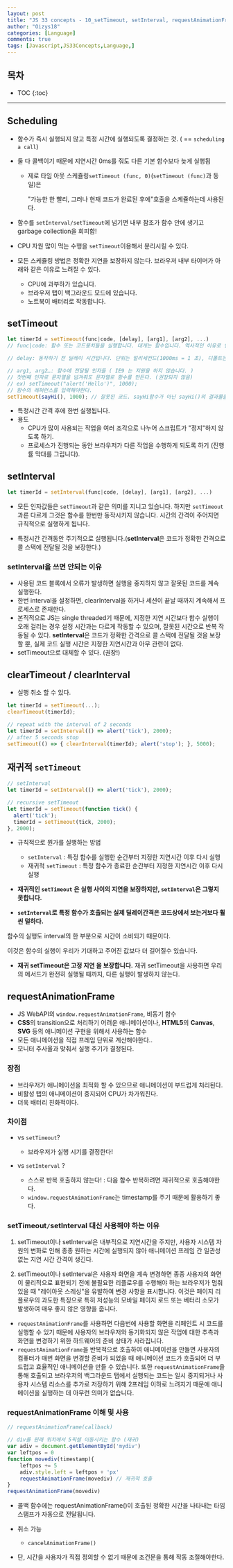 ```yaml
---
layout: post
title: "JS 33 concepts - 10_setTimeout, setInterval, requestAnimationFrame"
author: "Oizys18"
categories: [Language]
comments: true
tags: [Javascript,JS33Concepts,Language,]
---
```

## 목차
* TOC
{:toc}
* * *
## Scheduling 

- 함수가 즉시 실행되지 않고 특정 시간에 실행되도록 결정하는 것. ( == `scheduling a call`)

- 둘 다 콜백이기 때문에 지연시간 0ms를 줘도 다른 기본 함수보다 늦게 실행됨

  - 제로 타임 아웃 스케쥴링`setTimeout (func, 0)`(`setTimeout (func)`과 동일)은

     "가능한 한 빨리, 그러나 현재 코드가 완료된 후에"호출을 스케쥴하는데 사용된다.

- 함수를 `setInterval/setTimeout`에 넘기면 내부 참조가 함수 안에 생기고 garbage collection을 회피함! 

- CPU 자원 많이 먹는 수행을 `setTimeout`이용해서 분리시킬 수 있다.

- 모든 스케쥴링 방법은 정확한 지연을 보장하지 않는다. 브라우저 내부 타이머가 아래와 같은 이유로 느려질 수 있다.

  - CPU에 과부하가 있습니다.
  - 브라우저 탭이 백그라운드 모드에 있습니다.
  - 노트북이 배터리로 작동합니다.

## setTimeout

```js
let timerId = setTimeout(func|code, [delay], [arg1], [arg2], ...)
// func|code: 함수 또는 코드뭉치들을 실행합니다. 대게는 함수입니다. 역사적인 이유로 인해 일련의 코드를 전달할 수는 있지만 권장하지는 않습니다.

// delay: 동작하기 전 딜레이 시간입니다. 단위는 밀리세컨드(1000ms = 1 초), 디폴트는 0

// arg1, arg2…: 함수에 전달될 인자들 ( IE9 는 지원을 하지 않습니다. )
// 첫번째 인자로 문자열을 넘겨줘도 문자열로 함수를 만든다. (권장되지 않음)
// ex) setTimeout("alert('Hello')", 1000);
// 함수의 레퍼런스를 입력해야한다. 
setTimeout(sayHi(), 1000); // 잘못된 코드. sayHi함수가 아닌 sayHi()의 결과물을 인자로 넘겨주게 된다.
```

- 특정시간 간격 후에 한번 실행됩니다.
- 용도
  - CPU가 많이 사용되는 작업을 여러 조각으로 나누어 스크립트가 "정지"하지 않도록 하기.
  - 프로세스가 진행되는 동안 브라우저가 다른 작업을 수행하게 되도록 하기 (진행률 막대를 그립니다).

## setInterval

```javascript
let timerId = setInterval(func|code, [delay], [arg1], [arg2], ...)
```

- 모든 인자값들은 `setTimeout`과 같은 의미를 지니고 있습니다. 하지만 `setTimeout`과른 다르게 그것은 함수를 한번만 동작시키지 않습니다. 시간의 간격이 주어지면 규칙적으로 실행하게 됩니다.

- 특정시간 간격동안 주기적으로 실행됩니다.(**setInterval**은 코드가 정확한 간격으로 콜 스택에 전달될 것을 보장한다.)

### setInterval을 쓰면 안되는 이유

- 사용된 코드 블록에서 오류가 발생하면 실행을 중지하지 않고 잘못된 코드를 계속 실행한다.
- 한번 interval을 설정하면, clearInterval을 하거나 세션이 끝날 때까지 계속해서 프로세스로 존재한다.
- 본직적으로 JS는 single threaded기 때문에, 지정한 지연 시간보다 함수 실행이 오래 걸리는 경우 설정 시간과는 다르게 작동할 수 있으며, 잘못된 시간으로 반복 작동될 수 있다. **setInterval**은 코드가 정확한 간격으로 콜 스택에 전달될 것을 보장할 뿐, 실제 코드 실행 시간은 지정한 지연시간과 아무 관련이 없다.
- setTimeout으로 대체할 수 있다. (권장!)

## clearTimeout / clearInterval

- 실행 취소 할 수 있다.

```javascript
let timerId = setTimeout(...);
clearTimeout(timerId);

// repeat with the interval of 2 seconds
let timerId = setInterval(() => alert('tick'), 2000);
// after 5 seconds stop
setTimeout(() => { clearInterval(timerId); alert('stop'); }, 5000);
```

## 재귀적 `setTimeout`

```javascript
// setInterval
let timerId = setInterval(() => alert('tick'), 2000);

// recursive setTimeout
let timerId = setTimeout(function tick() {
  alert('tick');
  timerId = setTimeout(tick, 2000); 
}, 2000);
```

- 규칙적으로 뭔가를 실행하는 방법 
  - `setInterval` : 특정 함수를 실행한 순간부터 지정한 지연시간 이후 다시 실행
  - 재귀적 `setTimeout` : 특정 함수가 종료한 순간부터 지정한 지연시간 이후 다시 실행

- **재귀적인 `setTimeout` 은 실행 사이의 지연을 보장하지만, `setInterval`은 그렇지 못합니다.**

-  **`setInterval`로 특정 함수가 호출되는 실제 딜레이간격은 코드상에서 보는거보다 훨씬 덜하다.** 

  함수의 실행도 interval의 한 부분으로 시간이 소비되기 때문이다.

  이것은 함수의 실행이 우리가 기대하고 주어진 값보다 더 길어질수 있습니다.

- **재귀 setTimeout은 고정 지연 을 보장합니다.** 재귀 setTimeout을 사용하면 우리의 메서드가 완전히 실행될 때까지, 다른 실행이 발생하지 않는다.

## requestAnimationFrame

- JS WebAPI의 `window.requestAnimationFrame`, 비동기 함수
- **CSS**의 transition으로 처리하기 어려운 애니메이션이나, **HTML5**의 **Canvas**, **SVG** 등의 애니메이션 구현을 위해서 사용하는 함수 
- 모든 애니메이션을 직접 프레임 단위로 계산해야한다..
- 모니터 주사율과 맞춰서 실행 주기가 결정된다.

### 장점

- 브라우저가 애니메이션을 최적화 할 수 있으므로 애니메이션이 부드럽게 처리된다.
- 비활성 탭의 애니메이션이 중지되어 CPU가 차가워진다.
- 더욱 배터리 친화적이다.

### 차이점

- vs `setTimeout`? 
  - 브라우저가 실행 시기를 결정한다!

- vs `setInterval` ? 
  - 스스로 반복 호출하지 않는다! : 다음 함수 반복하려면 재귀적으로 호출해야한다.
  - `window.requestAnimationFrame`는 timestamp를 주기 때문에 활용하기 좋다.

### setTimeout` / `setInterval 대신 사용해야 하는 이유  

1. setTimeout이나 setInterval은 내부적으로 지연시간을 주지만, 사용자 시스템 자원의 변화로 인해 종종 원하는 시간에 실행되지 않아 애니메이션 프레임 간 일관성 없는 지연 시간 간격이 생긴다.

2. setTimeout이나 setInterval은 사용자 화면을 계속 변경하면 종종 사용자의 화면이 물리적으로 표현되기 전에 불필요한 리플로우를 수행해야 하는 브라우저가 멈춰 있을 때 "레이아웃 스레싱"을 유발하여 변경 사항을 표시합니다. 이것은 페이지 리플로우의 과도한 특징으로 특히 저성능의 모바일 페이지 로드 또는 베터리 소모가 발생하여 매우 좋지 않은 영향을 줍니다.

- `requestAnimationFrame`를 사용하면 다음번에 사용할 화면을 리페인트 시 코드를 실행할 수 있기 때문에 사용자의 브라우저와 동기화되지 않은 작업에 대한 추측과 화면을 변경하기 위한 하드웨어의 준비 상태가 사라집니다.
- `requestAnimationFrame`을 반복적으로 호출하여 애니메이션을 만들면 사용자의 컴퓨터가 매번 화면을 변경할 준비가 되었을 때 애니메이션 코드가 호출되어 더 부드럽고 효율적인 애니메이션을 만들 수 있습니다. 또한 `requestAnimationFrame`을 통해 호출되고 브라우저의 백그라운드 탭에서 실행되는 코드는 일시 중지되거나 사용자 시스템 리소스를 추가로 저장하기 위해 2프레임 이하로 느려지기 때문에 애니메이션을 실행하는 데 아무런 의미가 없습니다.

### requestAnimationFrame 이해 및 사용

```javascript
// requestAnimationFrame(callback)

// div를 원래 위치에서 5픽셀 이동시키는 함수 (재귀)
var adiv = document.getElementById('mydiv')
var leftpos = 0
function movediv(timestamp){
    leftpos += 5
    adiv.style.left = leftpos + 'px'
    requestAnimationFrame(movediv) // 재귀적 호출
}
requestAnimationFrame(movediv) 
```

- 콜백 함수에는 requestAnimationFrame()이 호출된 정확한 시간을 나타내는 타임 스탬프가 자동으로 전달됩니다.

- 취소 가능 

  - ```
    cancelAnimationFrame()
    ```

- 단, 시간을 사용자가 직접 정의할 수 없기 때문에 조건문을 통해 작동 조절해야한다.